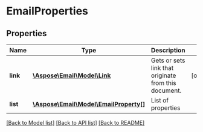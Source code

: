 # EmailProperties

## Properties
Name | Type | Description | Notes
------------ | ------------- | ------------- | -------------
**link** | [**\Aspose\Email\Model\Link**](Link.md) | Gets or sets link that originate from this document. | [optional] 
**list** | [**\Aspose\Email\Model\EmailProperty[]**](EmailProperty.md) | List of properties | 



[[Back to Model list]](README.md#documentation-for-models) [[Back to API list]](README.md#documentation-for-api-endpoints) [[Back to README]](README.md)


